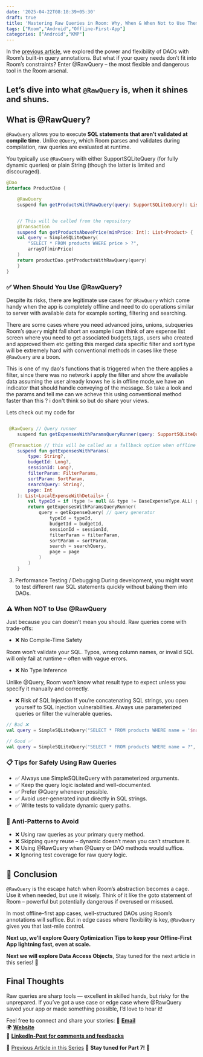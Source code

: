 ```yaml
---
date: '2025-04-22T08:18:39+05:30'
draft: true
title: 'Mastering Raw Queries in Room: Why, When & When Not to Use Them (#OF06)'
tags: ["Room","Android","Offline-First-App"]
categories: ["Android","KMP"]
---
```


In the [previous article](https://md.eknath.dev/posts/upgrading-your-app-to-offline-first-with-room-part-5/), we explored the power and flexibility of DAOs with Room’s built-in query annotations. But what if your query needs don’t fit into Room’s constraints? Enter @RawQuery – the most flexible and dangerous tool in the Room arsenal.

Let’s dive into what `@RawQuery` is, when it shines and shuns.
---
## What is @RawQuery?

`@RawQuery` allows you to execute **SQL statements that aren’t validated at compile time**. Unlike `@Query`, which Room parses and validates during compilation, raw queries are evaluated at runtime.

You typically use `@RawQuery` with either SupportSQLiteQuery (for fully dynamic queries) or plain String (though the latter is limited and discouraged).

```kotlin
@Dao
interface ProductDao {

    @RawQuery 
    suspend fun getProductsWithRawQuery(query: SupportSQLiteQuery): List<Product>


    // This will be called from the repository
    @Transaction
    suspend fun getProductsAbovePrice(minPrice: Int): List<Product> {
    val query = SimpleSQLiteQuery(
        "SELECT * FROM products WHERE price > ?",
        arrayOf(minPrice)
    )
    return productDao.getProductsWithRawQuery(query)
    }
}
```

### ✅ When Should You Use @RawQuery?

Despite its risks, there are legitimate use cases for `@RawQuery` which come handy when the app is completely offline and need to do operations similar to server with available data for example sorting, filtering and searching.

There are some cases where you need advanced joins, unions, subqueries Room’s `@Query` might fall short an example i can think of are expense list screen where you need to get associated budgets,tags, users who created and approved them etc getting this merged data specific filter and sort type will be extremely hard with conventional methods in cases like these `@RawQuery` are a boon.

This is one of my dao's functions that is triggered when the there applies a filter, since there was no network i apply the filter and show the available data assuming the user already knows he is in offline mode,we have an indicator that should handle conveying of the message. So take a look and the params and tell me can we acheve this using conventional method faster than this ? i don't think so but do share your views.


Lets check out my code for 
```kotlin

 @RawQuery // Query runner
    suspend fun getExpensesWithParamsQueryRunner(query: SupportSQLiteQuery): List<LocalExpenseWithDetails>

 @Transaction // this will be called as a fallback option when offline
    suspend fun getExpensesWithParams(
        type: String?,
        budgetId: Long?,
        sessionId: Long?,
        filterParam: FilterParams,
        sortParam: SortParam,
        searchQuery: String?,
        page: Int
    ): List<LocalExpenseWithDetails> {
        val typeId = if (type != null && type != BaseExpenseType.ALL) getExpenseTypeWithName(type.serverKey) else null
        return getExpensesWithParamsQueryRunner(
            query = getExpenseQuery( // query generator
                typeId = typeId,
                budgetId = budgetId,
                sessionId = sessionId,
                filterParam = filterParam,
                sortParam = sortParam,
                search = searchQuery,
                page = page
            )
        )
    }

```
3. Performance Testing / Debugging
During development, you might want to test different raw SQL statements quickly without baking them into DAOs.

### ⚠️ When NOT to Use @RawQuery

Just because you can doesn’t mean you should. Raw queries come with trade-offs:

- ❌ No Compile-Time Safety

Room won’t validate your SQL. Typos, wrong column names, or invalid SQL will only fail at runtime – often with vague errors.

- ❌ No Type Inference

Unlike @Query, Room won’t know what result type to expect unless you specify it manually and correctly.

- ❌ Risk of SQL Injection
If you’re concatenating SQL strings, you open yourself to SQL injection vulnerabilities. Always use parameterized queries or filter the vulnerable queries.

```kotlin
// Bad ❌
val query = SimpleSQLiteQuery("SELECT * FROM products WHERE name = '$name'")

// Good ✅
val query = SimpleSQLiteQuery("SELECT * FROM products WHERE name = ?", arrayOf(name))
```

### 📋 Tips for Safely Using Raw Queries
- ✅ Always use SimpleSQLiteQuery with parameterized arguments.
- ✅ Keep the query logic isolated and well-documented.
- ✅ Prefer @Query whenever possible.
- ✅ Avoid user-generated input directly in SQL strings.
- ✅ Write tests to validate dynamic query paths.


### 🚫 Anti-Patterns to Avoid
- ❌ Using raw queries as your primary query method.
- ❌ Skipping query reuse – dynamic doesn’t mean you can’t structure it.
- ❌ Using @RawQuery when @Query or DAO methods would suffice.
- ❌ Ignoring test coverage for raw query logic.


## 🚀 Conclusion
`@RawQuery` is the escape hatch when Room’s abstraction becomes a cage. Use it when needed, but use it wisely. Think of it like the goto statement of Room – powerful but potentially dangerous if overused or misused.

In most offline-first app cases, well-structured DAOs using Room’s annotations will suffice. But in edge cases where flexibility is key, `@RawQuery` gives you that last-mile control.

**Next up, we’ll explore Query Optimization Tips to keep your Offline-First App lightning fast, even at scale.**

**Next we will explore Data Access Objects**, Stay tuned for the next article in this series! 🚀

## **Final Thoughts**  
Raw queries are sharp tools — excellent in skilled hands, but risky for the unprepared. If you’ve got a use case or edge case where @RawQuery saved your app or made something possible, I’d love to hear it!

Feel free to connect and share your stories:
📩 **[Email](mailto:mail@eknath.dev)**  
🌍 **[Website](https://eknath.dev)**   
💫 **[LinkedIn-Post for comments and feedbacks](https://www.linkedin.com/posts/eganathan_offlinefirstandroid-offlinefirst-android-activity-7294912159627546624-TG77?utm_source=share&utm_medium=member_desktop&rcm=ACoAABYcOpgBgvDfy-0uUjfX0HTNqzzLfKZQAQU)** 

🔖 [Previous Article in this Series](https://md.eknath.dev/posts/upgrading-your-app-to-offline-first-with-room-part-5/)
🚀 **Stay tuned for Part 7!** 🚀 

<!-- 🔖 [Next Article in this Series](https://md.eknath.dev/posts/upgrading-your-app-to-offline-first-with-room-part-7/) -->